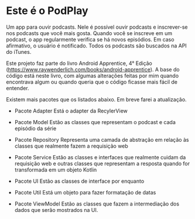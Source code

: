 # Este é o PodPlay

Um app para ouvir podcasts. Nele é possível ouvir podcasts e inscrever-se nos podcasts que você mais gosta. Quando você se inscreve em um podcast,
o app regularmente verifica se há novos episódios. Em caso afirmativo, o usuário é notificado. Todos os podcasts são buscados na API do iTunes.

Este projeto faz parte do livro Android Apprentice, 4° Edição (https://www.raywenderlich.com/books/android-apprentice). A base do código está neste livro,
com algumas alterações feitas por mim quando encontrava algum ou quando queria que o código ficasse mais fácil de entender.

Existem mais pacotes que os listados abaixo. Em breve farei a atualização.

- Pacote Adapter
  Está o adapter da RecylerView
  
- Pacote Model
  Estão as classes que representam o podcast e cada episódio da série
  
- Pacote Repository
  Representa uma camada de abstração em relação às classes que realmente
  fazem a requisição web
  
- Pacote Service
  Estão as classes e interfaces que realmente cuidam da requisição web e
  outras classes que representam a resposta quando for transformada em um
  objeto Kotlin
  
- Pacote UI
  Estão as classes de interface por enquanto
  
- Pacote Util
  Está um objeto para fazer formatação de datas
  
- Pacote ViewModel
  Estão as classes que fazem a intermediação dos dados que serão mostrados na UI.
  

